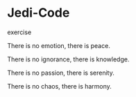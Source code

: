 # Jedi-Code
exercise

There is no emotion, there is peace.

There is no ignorance, there is knowledge.

There is no passion, there is serenity.

There is no chaos, there is harmony.
